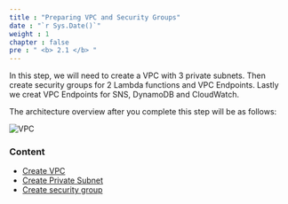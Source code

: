 ```yaml
---
title : "Preparing VPC and Security Groups"
date : "`r Sys.Date()`"
weight : 1
chapter : false
pre : " <b> 2.1 </b> "
---
```


In this step, we will need to create a VPC with 3 private subnets. Then create security groups for 2 Lambda functions and VPC Endpoints. Lastly we creat VPC Endpoints for SNS, DynamoDB and CloudWatch.

The architecture overview after you complete this step will be as follows:

![VPC](/images/image.png)




### Content
  - [Create VPC](2.1.1-createvpc/)
  - [Create Private Subnet](2.1.2-createprivatesubnet/)
  - [Create security group](2.1.3-createsecgroup/)
